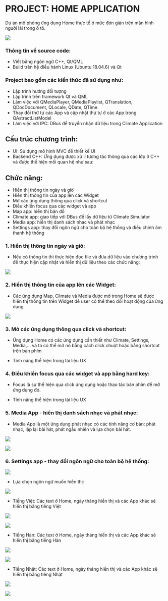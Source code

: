 # PROJECT: HOME APPLICATION 

Dự án mô phỏng ứng dụng Home thực tế ở mức đơn giản trên màn hình người lái trong ô tô.

![](Image/homeScreen.png)

### Thông tin về source code:

- Viết bằng ngôn ngữ C++, Qt/QML 
- Build trên hệ điều hành Linux (Ubuntu 18.04.6) và Qt

### Project bao gồm các kiến thức đã sử dụng như:

- Lập trình hướng đối tượng
- Lập trình trên framework Qt và QML
- Làm việc với QMediaPlayer, QMediaPlaylist, QTranslation, QDocDocument, QLocale, QDate, QTime.
- Thay đổi thứ tự các App và cập nhật thứ tự ở các App trong QAstractListModel
- Làm việc với IPC: DBus để truyển nhận dữ liệu trong Climate Application

## Cấu trúc chương trình: 
- UI: Sử dụng mô hình MVC để thiết kế UI
- Backend C++: Ứng dụng được xử lí tương tác thông qua các lớp ở C++ và được thể hiện mối quan hệ như sau: 


## Chức năng:
- Hiển thị thông tin ngày và giờ
- Hiển thị thông tin của app lên các Widget
- Mở các ứng dụng thông qua click và shortcut
- Điều khiển focus qua các widget và app
- Map app: hiển thị bản đồ
- Climate app: giao tiếp với DBus để lấy dữ liệu từ Climate Simulator
- Media app: hiển thị danh sách nhạc và phát nhạc
- Settings app: thay đổi ngôn ngữ cho toàn bộ hệ thống và điều chỉnh âm thanh hệ thống 

### 1. Hiển thị thông tin ngày và giờ:
- Nếu có thông tin thì thực hiện đọc file và đưa dữ liệu vào chương trình để thực hiện cập nhật và hiển thị dữ liệu theo các chức năng:

![](Image/Statusbar_EN.png)


### 2. Hiển thị thông tin của app lên các Widget:
- Các ứng dụng Map, Climate và Media được mở trong Home sẽ được hiển thị thông tin trên Widget để user có thể theo dõi hoạt động của ứng dụng 

![](Image/Widget.png)

### 3. Mở các ứng dụng thông qua click và shortcut:
- Ứng dụng Home có các ứng dụng cần thiết như Climate, Settings, Media,... và ta có thể mở nó bằng cách click chuột hoặc bằng shortcut trên bàn phím
    
* Tính năng thể hiện trong tài liệu UX


### 4. Điều khiển focus qua các widget và app bằng hard key:
- Focus là sự thể hiện qua click ứng dụng hoặc thao tác bàn phím để mở ứng dụng đó. 

* Tính năng thể hiện trong tài liệu UX


### 5. Media App - hiển thị danh sách nhạc và phát nhạc: 
- Media App là một ứng dụng phát nhạc có các tính năng cơ bản: phát nhạc, lặp lại bài hát, phát ngẫu nhiên và lựa chọn bài hát.
  
![](Image/MediaScreen_CloseDrawer.png)

![](Image/MediaScreen.png)

### 6. Settings app - thay đổi ngôn ngữ cho toàn bộ hệ thống: 

![](Image/settingScreen.png)

- Lựa chọn ngôn ngữ muốn hiển thị:
  
![](Image/SelectLanguage.png)

- Tiếng Việt: Các text ở Home, ngày tháng hiển thị và các App khác sẽ hiển thị bằng tiếng Việt

![](Image/VN_setting.png)

![](Image/VN_Home.png)

- Tiếng Hàn: Các text ở Home, ngày tháng hiển thị và các App khác sẽ hiển thị bằng tiếng Hàn

![](Image/Kr_setting.png)

![](Image/KR_Home.png)

- Tiếng Nhật: Các text ở Home, ngày tháng hiển thị và các App khác sẽ hiển thị bằng tiếng Nhật

![](Image/JP_Setting.png)

![](Image/JP_Home.png)




